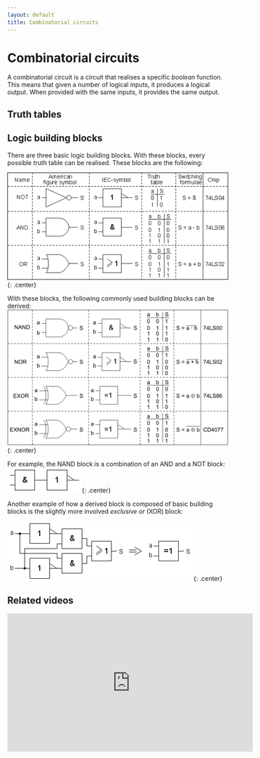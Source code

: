 ```yaml
---
layout: default
title: Combinatorial circuits
---
```

# Combinatorial circuits

A combinatorial circuit is a circuit that realises a specific <em>boolean</em> function.
This means that given a number of logical inputs, it produces a logical output.
When provided with the same inputs, it provides the same output.

## Truth tables
<to-do text="Say something about truth tables and how they can be used to define the behaviour of the combinatorial circuit"></to-do>

## Logic building blocks
There are three basic logic building blocks.
With these blocks, every possible truth table can be realised.
These blocks are the following:

![Basic logic building blocks](assets/images/ch2/basicblocks.png "The three basic logic building blocks."){: .center}

With these blocks, the following commonly used building blocks can be derived:
![Derived logic building blocks](assets/images/ch2/derivedblocks.png "Logic building blocks derived from the three basic blocks."){: .center}

For example, the NAND block is a combination of an AND and a NOT block:
![NAND = NOT(AND)](assets/images/ch2/derivednand.png "A NAND block is a combination of an AND and NOT block."){: .center}

Another example of how a derived block is composed of basic building blocks is the slightly more involved <em>exclusive or</em> (XOR) block:

![XOR = !ab + a!b](assets/images/ch2/derivedxor.png "An XOR block can be realised by two NOT blocks, two AND blocks, and one OR block."){: .center}


## Related videos
<iframe width="560" height="315" src="https://www.youtube.com/embed/PqRf6GDuAls" frameborder="0" allow="accelerometer; autoplay; encrypted-media; gyroscope; picture-in-picture" allowfullscreen></iframe>

